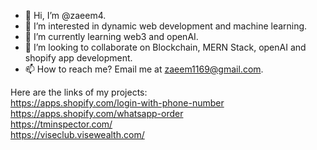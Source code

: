 - 👋 Hi, I’m @zaeem4.
- 👀 I’m interested in dynamic web development and machine learning.
- 🌱 I’m currently learning web3 and openAI.
- 💞️ I’m looking to collaborate on Blockchain, MERN Stack, openAI and shopify app development.
- 📫 How to reach me? Email me at zaeem1169@gmail.com.

Here are the links of my projects: <br/>
  https://apps.shopify.com/login-with-phone-number <br/>
  https://apps.shopify.com/whatsapp-order <br/>
  https://tminspector.com/ <br/>
  https://viseclub.visewealth.com/ <br/>
  
<!---
zaeem4/zaeem4 is a ✨ special ✨ repository because its `README.md` (this file) appears on your GitHub profile.
You can click the Preview link to take a look at your changes.
--->
